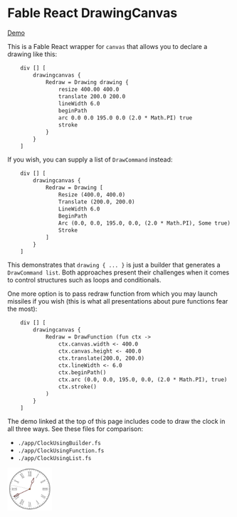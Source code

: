 # Fable React DrawingCanvas

[Demo](https://davedawkins.github.io/Fable.React.DrawingCanvas/)

This is a Fable React wrapper for `canvas` that allows you to declare a drawing like this:

```
    div [] [
        drawingcanvas {
            Redraw = Drawing drawing {
                resize 400.00 400.0
                translate 200.0 200.0
                lineWidth 6.0
                beginPath
                arc 0.0 0.0 195.0 0.0 (2.0 * Math.PI) true
                stroke
            }
        }
    ]
```

If you wish, you can supply a list of `DrawCommand` instead:

```
    div [] [
        drawingcanvas {
            Redraw = Drawing [
                Resize (400.0, 400.0)
                Translate (200.0, 200.0)
                LineWidth 6.0
                BeginPath
                Arc (0.0, 0.0, 195.0, 0.0, (2.0 * Math.PI), Some true)
                Stroke
            ]
        }
    ]
```

This demonstrates that `drawing { ... }` is just a builder that generates a `DrawCommand list`. Both approaches present their
challenges when it comes to control structures such as loops and conditionals.

One more option is to pass redraw function from which you may launch missiles if you wish (this is what all presentations about pure functions fear the most):

```
    div [] [
        drawingcanvas {
            Redraw = DrawFunction (fun ctx ->
                ctx.canvas.width <- 400.0
                ctx.canvas.height <- 400.0
                ctx.translate(200.0, 200.0)
                ctx.lineWidth <- 6.0
                ctx.beginPath()
                ctx.arc (0.0, 0.0, 195.0, 0.0, (2.0 * Math.PI), true)
                ctx.stroke()
            )
        }
    ]
```

The demo linked at the top of this page includes code to draw the clock in all three ways. See these files for comparison:

- `./app/ClockUsingBuilder.fs`
- `./app/ClockUsingFunction.fs`
- `./app/ClockUsingList.fs`

<img src="./demo.png" width="100">


